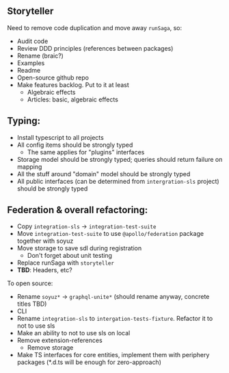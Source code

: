 ## Storyteller
Need to remove code duplication and move away `runSaga`, so:
* Audit code
* Review DDD principles (references between packages)
* Rename (braic?)
* Examples
* Readme
* Open-source github repo
* Make features backlog. Put to it at least
    * Algebraic effects
    * Articles: basic, algebraic effects

## Typing:
* Install typescript to all projects
* All config items should be strongly typed
    * The same applies for "plugins" interfaces
* Storage model should be strongly typed; queries should return failure on mapping
* All the stuff around "domain" model should be strongly typed
* All public interfaces (can be determined from `intergration-sls` project) should be strongly typed

## Federation & overall refactoring:
* Copy `integration-sls` -> `integration-test-suite`
* Move `integration-test-suite` to use `@apollo/federation` package together with soyuz
* Move storage to save sdl during registration
    * Don't forget about unit testing
* Replace runSaga with `storyteller`
* __TBD__: Headers, etc?



To open source:
* Rename `soyuz*` -> `graphql-unite*` (should rename anyway, concrete titles TBD)
* CLI
* Rename `integration-sls` to `intergation-tests-fixture`. Refactor it to not to use sls
* Make an ability to not to use sls on local
* Remove extension-references
    * Remove storage
* Make TS interfaces for core entities, implement them with periphery packages (*.d.ts will be enough for zero-approach)
